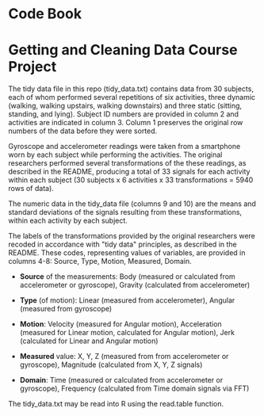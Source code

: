 Code Book
========
Getting and Cleaning Data Course Project
========


The tidy data file in this repo (tidy\_data.txt) contains data from 30 subjects, each of whom performed several repetitions of six activities, three dynamic (walking, walking upstairs, walking downstairs) and three static (sitting, standing, and lying). Subject ID numbers are provided in column 2 and activities are indicated in column 3. Column 1 preserves the original row numbers of the data before they were sorted.

Gyroscope and accelerometer readings were taken from a smartphone worn by each subject while performing the activities. The original researchers performed several transformations of the these readings, as described in the README, producing a total of 33 signals for each activity within each subject (30 subjects x 6 activities x 33 transformations = 5940 rows of data). 

The numeric data in the tidy\_data file (columns 9 and 10) are the means and standard deviations of the signals resulting from these transformations, within each activity by each subject. 

The labels of the transformations provided by the original researchers were recoded in accordance with "tidy data" principles, as described in the README. These codes, representing values of variables, are provided in columns 4-8: Source, Type, Motion, Measured, Domain. 
  

* **Source** of the measurements: Body (measured or calculated from accelerometer or gyroscope), Gravity (calculated from accelerometer) 

* **Type** (of motion): Linear (measured from accelerometer), Angular (measured from gyroscope)

* **Motion**: Velocity (measured for Angular motion), Acceleration (measured for Linear motion, calculated for Angular motion), Jerk (calculated for Linear and Angular motion)

* **Measured** value: X, Y, Z (measured from from accelerometer or gyroscope), Magnitude (calculated from X, Y, Z signals)

* **Domain**: Time (measured or calculated from accelerometer or gyroscope), Frequency (calculated from Time domain signals via FFT)


The tidy_data.txt may be read into R using the read.table function.
